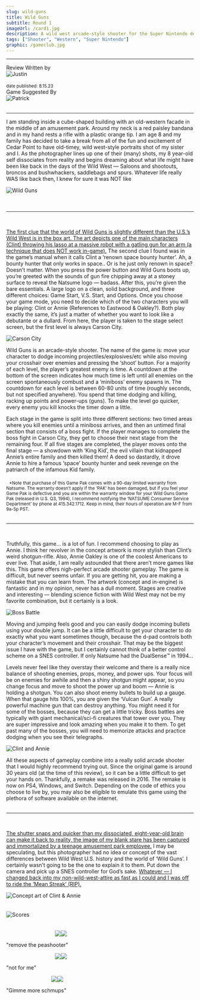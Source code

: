 ```yaml
---
slug: wild-guns
title: Wild Guns
subtitle: Round 1
imageUrl: /card1.jpg
description: A wild west arcade-style shooter for the Super Nintendo developed by Natsume
tags: ["Shooter", "Western", "Super Nintendo"]
graphic: /gameclub.jpg
--- 
```

---
<div class="reviewinfo">
    
<div style="">Review Written by
<div class="reviewimg"><img src="/reviews/reviewjustin.png"
alt="Justin"/> </div><br>
<sub>date published: 8.15.23</sub></div>

<div style="">Game Suggested By
<div class="reviewimg"><img src="/reviews/reviewpatrick.png"
alt="Patrick"/> </div><br></div>

</div>

---

I am standing inside a cube-shaped building with an old-western facade in the middle of an amusement park. Around my neck is a red paisley bandana and in my hand rests a rifle with a plastic orange tip. I am age 8 and my family has decided to take a break from all of the fun and excitement of Cedar Point to have old-timey, wild west-style portraits shot of my sister and I. As the photographer lines up one of their (many) shots, my 8 year-old self dissociates from reality and begins dreaming about what life might have been like back in the days of the Wild West — Saloons and shootouts, broncos and bushwhackers, saddlebags and spurs. Whatever life really WAS like back then, I knew for sure it was NOT like
<div class="reviewlogo"><img src="/reviews/wildguns/logo.png"
alt="Wild Guns"/></div><br><br />

---
<br>

[The first clue that the world of Wild Guns is slightly different than the U.S.’s Wild West is in the box art. The art depicts one of the main characters (Clint) throwing his lasso at a massive robot with a gatling gun for an arm (a technique that does NOT work in-game).](/reviews/wildguns/wildgunsboxart.jpg) The second clue I found was in the game’s manual when it calls Clint a ‘renown space bounty hunter’. Ah, a bounty hunter that only works in space.. Or is he just only renown in space? Doesn’t matter. When you press the power button and Wild Guns boots up, you’re greeted with the sounds of gun fire chipping away at a stoney surface to reveal the Natsume logo — badass. After this, you’re given the bare essentials. A large logo on a clean, solid background, and three different choices: Game Start, V.S. Start, and Options. Once you choose your game mode, you need to decide which of the two characters you will be playing: Clint or Annie (References to Eastwood & Oakley?). Both play exactly the same, it’s just a matter of whether you want to look like a debutante or a dullard. From here, the player is taken to the stage select screen, but the first level is always Carson City.
<div class="reviewsplit"><img src="/reviews/wildguns/carsoncity.jpg"
alt="Carson City" /><div>

Wild Guns is an arcade-style shooter. The name of the game is: move your character to dodge incoming projectiles/explosives/etc while also moving your crosshair over enemies and pressing the ‘shoot’ button. For a majority of each level, the player’s greatest enemy is time. A countdown at the bottom of the screen indicates how much time is left until all enemies on the screen spontaneously combust and a ‘miniboss’ enemy spawns in. The countdown for each level is between 60-80 units of time (roughly seconds, but not specified anywhere). You spend that time dodging and killing, racking up points and power-ups (guns). To make the level go quicker, every enemy you kill knocks the timer down a little.

Each stage in the game is split into three different sections: two timed areas where you kill enemies until a miniboss arrives, and then an untimed final section that consists of a boss fight. If the player manages to complete the boss fight in Carson City, they get to choose their next stage from the remaining four. If all five stages are completed, the player moves onto the final stage — a showdown with ‘King Kid’, the evil villain that kidnapped Annie’s entire family and then killed them! A deed so dastardly, it drove Annie to hire a famous ‘space’ bounty hunter and seek revenge on the patriarch of the infamous Kid family.

&nbsp; <sub>*Note that purchase of this Game Pak comes with a 90-day limited warranty from Natsume. The warranty doesn’t apply if the ‘PAK’ has been damaged, but if you feel your Game Pak is defective and you are within the warranty window for your Wild Guns Game Pak (released in U.S. Q3, 1994), I recommend notifying the ‘NATSUME Consumer Service Department’ by phone at 415.342.1712. Keep in mind, their hours of operation are M-F from 9a-5p PST.</sub><br><br />

---
<br>


Truthfully, this game… is a lot of fun. I recommend choosing to play as Annie. I think her revolver in the concept artwork is more stylish than Clint’s weird shotgun-rifle. Also, Annie Oakley is one of the coolest Americans to ever live. That aside, I am really astounded that there aren’t more games like this. This game offers nigh-perfect arcade shooter gameplay. The game is difficult, but never seems unfair. If you are getting hit, you are making a mistake that you can learn from. The artwork (concept and in-engine) is fantastic and in my opinion, never has a dull moment. Stages are creative and interesting — blending science fiction with Wild West may not be my favorite combination, but it certainly is a look.
<div class="reviewsplit"><img src="/reviews/wildguns/spiderfight.jpg"
alt="Boss Battle" /><div>

Moving and jumping feels good and you can easily dodge incoming bullets using your double jump. It can be a little difficult to get your character to do exactly what you want sometimes though, because the d-pad controls both your character’s movement and their crosshair. That may be the biggest issue I have with the game, but I certainly cannot think of a better control scheme on a SNES controller. If only Natsume had the DualSense™ in 1994…

Levels never feel like they overstay their welcome and there is a really nice balance of shooting enemies, props, money, and power ups. Your focus will be on enemies for awhile and then a shiny shotgun might appear, so you change focus and move to shoot the power up and boom — Annie is holding a shotgun. You can also shoot enemy bullets to build up a gauge. When that gauge hits 100%, you are given the ‘Vulcan Gun’. A really powerful machine gun that can destroy anything. You might need it for some of the bosses, because they can get a little tricky. Boss battles are typically with giant mechanical/sci-fi creatures that tower over you. They are super impressive and look amazing when you make it to them. To get past many of the bosses, you will need to memorize attacks and practice dodging when you see their telegraphs.
<div class="reviewsplit"><img src="/reviews/wildguns/clintannie.jpg"
alt="Clint and Annie" /><div>

All these aspects of gameplay combine into a really solid arcade shooter that I would highly recommend trying out. Since the original game is around 30 years old (at the time of this review), so it can be a little difficult to get your hands on. Thankfully, a remake was released in 2016. The remake is now on PS4, Windows, and Switch. Depending on the code of ethics you choose to live by, you may also be eligible to emulate this game using the plethora of software available on the internet.<br><br />

---
<br>


[The shutter snaps and quicker than my dissociated, eight-year-old brain can make it back to reality, the image of my blank stare has been captured and immortalized by a teenage amusement park employee.](/reviews/wildguns/westernjb.jpg) I may be speculating, but this photographer had no idea or concept of the vast differences between Wild West U.S. history and the world of ‘Wild Guns’. I certainly wasn’t going to be the one to explain it to them. Put down the camera and pick up a SNES controller for God’s sake. [Whatever — I changed back into my non-wild-west-attire as fast as I could and I was off to ride the ‘Mean Streak’ (RIP).](/reviews/wildguns/meanstreak.jpg)

<div class="reviewsplit"><img src="/reviews/wildguns/conceptart.png"
alt="Concept art of Clint & Annie" /><div>

<br>
<br>

<div class="reviewsplit"><img src="/reviews/scores/scoresoutline.png"
alt="Scores" /><div>

<br>
<br>

<div class="scores" style=" width: 100%;">
     
<div class="stars"><img src="/reviews/reviewjustin.png" style="margin-left: 26%;"><img src="/reviews/scores/4star.png"><p>"remove the peashooter"</p></div>

<div class="cstars"><img src="/reviews/reviewcullen.png" style="margin-left: 26%;"><img src="/reviews/scores/2star.png"><p>"not for me"</p></div>

<div class="pstars"><img src="/reviews/reviewpatrick.png" style="margin-left: 24%;"><img src="/reviews/scores/4star.png"><p>"Gimme more schmups"</p></div>

</div>

